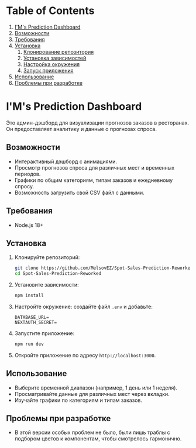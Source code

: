 # Table of Contents

1. [I&apos;M&apos;s Prediction Dashboard](#im-s-prediction-dashboard)
2. [Возможности](#возможности)
3. [Требования](#требования)
4. [Установка](#установка)
   1. [Клонирование репозитория](#клонирование-репозитория)
   2. [Установка зависимостей](#установка-зависимостей)
   3. [Настройка окружения](#настройка-окружения)
   4. [Запуск приложения](#запуск-приложения)
5. [Использование](#использование)
6. [Проблемы при разработке](#проблемы-при-разработке)

# I&apos;M&apos;s Prediction Dashboard

Это админ-дэшборд для визуализации прогнозов заказов в ресторанах. Он предоставляет аналитику и данные о прогнозах спроса.

## Возможности

- Интерактивный дэшборд с анимациями.
- Просмотр прогнозов спроса для различных мест и временных периодов.
- Графики по общим категориям, типам заказов и ежедневному спросу.
- Возможность загрузить свой CSV файл с данными.

## Требования

- Node.js 18+

## Установка

1. Клонируйте репозиторий:

   ```bash
   git clone https://github.com/MelsovEZ/Spot-Sales-Prediction-Reworked.git
   cd Spot-Sales-Prediction-Reworked
   ```

2. Установите зависимости:

   ```bash
   npm install
   ```

3. Настройте окружение: создайте файл `.env` и добавьте:

   ```
   DATABASE_URL=
   NEXTAUTH_SECRET=
   ```

4. Запустите приложение:

   ```bash
   npm run dev
   ```

5. Откройте приложение по адресу `http://localhost:3000`.

## Использование

- Выберите временной диапазон (например, 1 день или 1 неделя).
- Просматривайте данные для различных мест через вкладки.
- Изучайте графики по категориям и типам заказов.

## Проблемы при разработке

- В этой версии особых проблем не было, были лишь траблы с подбором цветов к компонентам, чтобы смотрелось гармонично.
